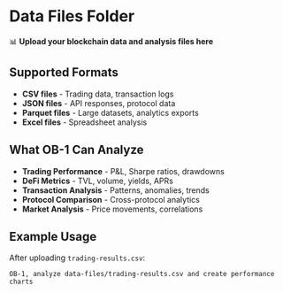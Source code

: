 # Data Files Folder

📊 **Upload your blockchain data and analysis files here**

## Supported Formats

- **CSV files** - Trading data, transaction logs
- **JSON files** - API responses, protocol data
- **Parquet files** - Large datasets, analytics exports
- **Excel files** - Spreadsheet analysis

## What OB-1 Can Analyze

- **Trading Performance** - P&L, Sharpe ratios, drawdowns
- **DeFi Metrics** - TVL, volume, yields, APRs
- **Transaction Analysis** - Patterns, anomalies, trends
- **Protocol Comparison** - Cross-protocol analytics
- **Market Analysis** - Price movements, correlations

## Example Usage

After uploading `trading-results.csv`:
```
OB-1, analyze data-files/trading-results.csv and create performance charts
```